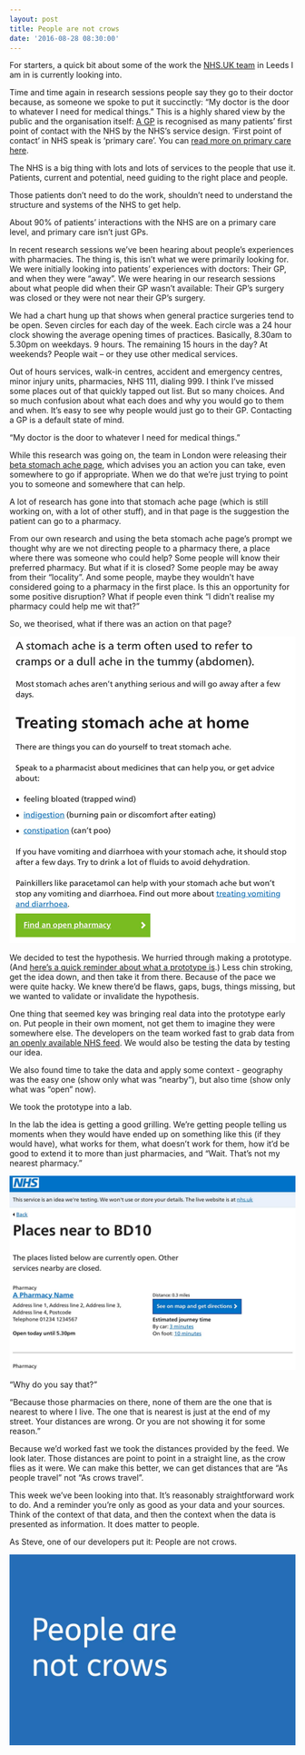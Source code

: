 ```yaml
---
layout: post
title: People are not crows
date: '2016-08-28 08:30:00'
---
```

For starters, a quick bit about some of the work the [NHS.UK team](//transformation.blog.nhs.uk/moving-to-beta) in Leeds I am in is currently looking into.

Time and time again in research sessions people say they go to their doctor because, as someone we spoke to put it succinctly: “My doctor is the door to whatever I need for medical things.” This is a highly shared view by the public and the organisation itself: [A GP](//www.healthcareers.nhs.uk/explore-roles/general-practice-gp) is recognised as many patients’ first point of contact with the NHS by the NHS’s service design.  ‘First  point of contact’ in NHS speak is ‘primary care’. You can [read more on primary care here](//digital.nhs.uk/primary-care).

The NHS is a big thing with lots and lots of services to the people that use it. Patients, current and potential, need guiding to the right place and people.

Those patients don’t need to do the work, shouldn’t need to understand the structure and systems of the NHS to get help.

About 90% of patients’ interactions with the NHS are on a primary care level, and primary care isn’t just GPs.

In recent research sessions we’ve been hearing about people’s experiences with pharmacies. The thing is, this isn’t what we were primarily looking for. We were initially looking into patients’ experiences with doctors: Their GP, and when they were “away”. We were hearing in our research sessions about what people did when their GP wasn’t available: Their GP’s surgery was closed or they were not near their GP’s surgery.

We had a chart hung up that shows when general practice surgeries tend to be open. Seven circles for each day of the week. Each circle was a 24 hour clock showing the average opening times of practices. Basically, 8.30am to 5.30pm on weekdays. 9 hours. The remaining 15 hours in the day? At weekends? People wait – or they use other medical services.

Out of hours services, walk-in centres, accident and emergency centres, minor injury units, pharmacies, NHS 111, dialing 999. I think I’ve missed some places out of that quickly tapped out list. But so many choices. And so much confusion about what each does and why you would go to them and when. It’s easy to see why people would just go to their GP. Contacting a GP is a default state of mind.

“My doctor is the door to whatever I need for medical things.”

While this research was going on, the team in London were releasing their [beta stomach ache page](//beta.nhs.uk/symptoms/stomach-ache), which advises you an action you can take, even somewhere to go if appropriate. When we do that we’re just trying to point you to someone and somewhere that can help.

A lot of research has gone into that stomach ache page (which is still working on, with a lot of other stuff), and in that page is the suggestion the patient can go to a pharmacy.

From our own research and using the beta stomach ache page’s prompt we thought why are we not directing people to a pharmacy there, a place where there was someone who could help? Some people will know their preferred pharmacy. But what if it is closed? Some people may be away from their “locality”. And some people, maybe they wouldn’t have considered going to a pharmacy in the first place. Is this an opportunity for some positive disruption? What if people even think “I didn’t realise my pharmacy could help me wit that?”

So, we theorised, what if there was an action on that page?


![Screen grab of the stomach ache symptoms page](/assets/stomach-ache-symptoms-grab.jpg)

We decided to test the hypothesis. We hurried through making a prototype. (And [here’s a quick reminder about what a prototype is](//www.ermlikeyeah.com/a-short-note-about-prototyping/).) Less chin stroking, get the idea down, and then take it from there. Because of the pace we were quite hacky. We knew there’d be flaws, gaps, bugs, things missing, but we wanted to validate or invalidate the hypothesis.

One thing that seemed key was bringing real data into the prototype early on. Put people in their own moment, not get them to imagine they were somewhere else. The developers on the team worked fast to grab data from [an openly available NHS feed](//v1.syndication.nhschoices.nhs.uk/?apikey=bbccdd). We would also be testing the data by testing our idea.

We also found time to take the data and apply some context - geography was the easy one (show only what was “nearby”), but also time (show only what was “open” now).

We took the prototype into a lab.

In the lab the idea is getting a good grilling. We’re getting people telling us moments when they would have ended up on something like this (if they would have), what works for them, what doesn’t work for them, how it’d be good to extend it to more than just pharmacies, and “Wait. That’s not my nearest pharmacy.”

![Screen grab of results page](/assets/stomach-ache-results-page.jpg)

“Why do you say that?”

“Because those pharmacies on there, none of them are the one that is nearest to where I live. The one that is nearest is just at the end of my street. Your distances are wrong. Or you are not showing it for some reason.”

Because we’d worked fast we took the distances provided by the feed. We look later. Those distances are point to point in a straight line, as the crow flies as it were. We can make this better, we can get distances that are “As people travel” not “As crows travel”.

This week we’ve been looking into that. It’s reasonably straightforward work to do. And a reminder you’re only as good as your data and your sources. Think of the context of that data, and then the context when the data is presented as information. It does matter to people.

As Steve, one of our developers put it: People are not crows.

![People are not crows](/assets/people-are-not-crows.jpg)
